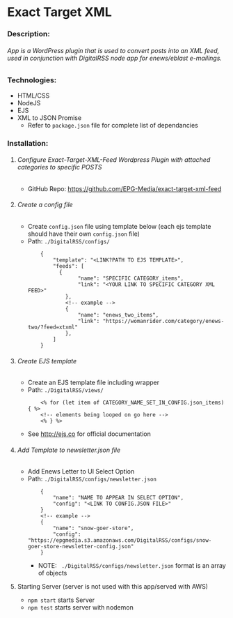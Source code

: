 
# Exact Target XML

### Description:
###### App is a WordPress plugin that is used to convert posts into an XML feed, used in conjunction with DigitalRSS node app for enews/eblast e-mailings.


### Technologies:
- HTML/CSS
- NodeJS
- EJS
- XML to JSON Promise
	- Refer to ```package.json``` file for complete list of dependancies


### Installation:
1. ###### Configure Exact-Target-XML-Feed Wordpress Plugin with attached categories to specific POSTS
	- GitHub Repo: https://github.com/EPG-Media/exact-target-xml-feed

2. ###### Create a config file
	- Create ``config.json`` file using template below (each ejs template should have their own ``config.json`` file)
	- Path: ``./DigitalRSS/configs/ ``
		```
			{
				"template": "<LINK?PATH TO EJS TEMPLATE>",
				"feeds": [
				  {
						"name": "SPECIFIC CATEGORY_items",
						"link": "<YOUR LINK TO SPECIFIC CATEGORY XML FEED>"
					},
					<!-- example -->
					{
						"name": "enews_two_items",
						"link": "https://womanrider.com/category/enews-two/?feed=xtxml"
					},
				]
			}
		```

3. ###### Create EJS template
	- Create an EJS template file including wrapper
	- Path: ``./DigitalRSS/views/``
		```
			<% for (let item of CATEGORY_NAME_SET_IN_CONFIG.json_items) { %>
			<!-- elements being looped on go here -->
			<% } %>
		```
	- See http://ejs.co for official documentation

4. ###### Add Template to newsletter.json file
	- Add Enews Letter to UI Select Option
	- Path: ``./DigitalRSS/configs/newsletter.json``
		```
			{
				"name": "NAME TO APPEAR IN SELECT OPTION",
				"config": "<LINK TO CONFIG.JSON FILE>"
			}
			<!-- example -->
			{
				"name": "snow-goer-store",
				"config": "https://epgmedia.s3.amazonaws.com/DigitalRSS/configs/snow-goer-store-newsletter-config.json"
			}
		```
		- NOTE: ``` ./DigitalRSS/configs/newsletter.json``` format is an array of objects

5. Starting Server (server is not used with this app/served with AWS)
	- ```npm start``` starts Server
	- ```npm test``` starts server with nodemon
